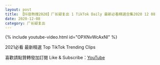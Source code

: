 ```yaml
---
layout: post
title: 【抖音熱搜2020】厂长疑复出 1 TikTok Daily 最新必看精選合集2020 12 08
date: 2020-12-08
category: 厂长疑复出
---
```


{% include youtube-video.html id="OPXNvWcAxNI" %}

2021必看 最新精選 Top TikTok Trending Clips

喜歡請點贊轉發加訂閱 Like & Subscribe：[YouTube](https://www.youtube.com/channel/UCAoR7VcanIPd04uEq_GIylA/videos)

